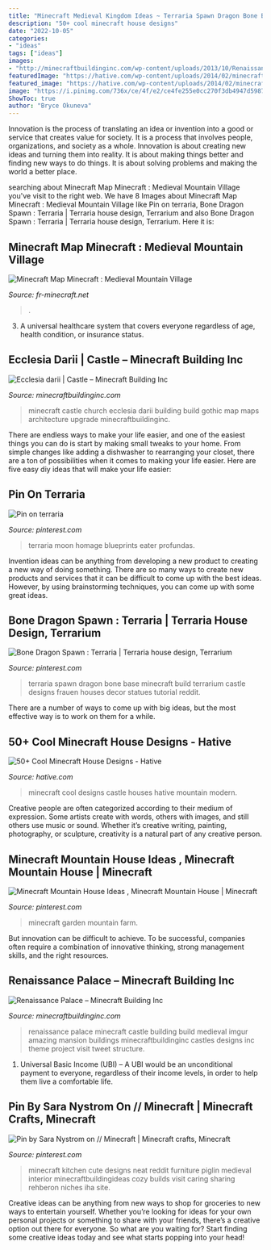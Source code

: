 ```yaml
---
title: "Minecraft Medieval Kingdom Ideas ~ Terraria Spawn Dragon Bone Base Minecraft Build Terrarium Castle Designs Frauen Houses Decor Statues Tutorial Reddit"
description: "50+ cool minecraft house designs"
date: "2022-10-05"
categories:
- "ideas"
tags: ["ideas"]
images:
- "http://minecraftbuildinginc.com/wp-content/uploads/2013/10/Renaissance-Palace-minecraft-building-ideas-3.jpg"
featuredImage: "https://hative.com/wp-content/uploads/2014/02/minecraft-houses/castle-on-a-mountain-26.jpg"
featured_image: "https://hative.com/wp-content/uploads/2014/02/minecraft-houses/castle-on-a-mountain-26.jpg"
image: "https://i.pinimg.com/736x/ce/4f/e2/ce4fe255e0cc270f3db4947d59876622.jpg"
ShowToc: true
author: "Bryce Okuneva"
---
```



Innovation is the process of translating an idea or invention into a good or service that creates value for society. It is a process that involves people, organizations, and society as a whole. Innovation is about creating new ideas and turning them into reality. It is about making things better and finding new ways to do things. It is about solving problems and making the world a better place.

	

		
searching about Minecraft Map Minecraft : Medieval Mountain Village you've visit to the right web. We have 8 Images about Minecraft Map Minecraft : Medieval Mountain Village like Pin on terraria, Bone Dragon Spawn : Terraria | Terraria house design, Terrarium and also Bone Dragon Spawn : Terraria | Terraria house design, Terrarium. Here it is:
		
    
## Minecraft Map Minecraft : Medieval Mountain Village

<img loading=lazy src="https://fr-minecraft.net/upload/maps/images/fr-minecraft_map_ECU4_2018-12-28-16-02-33.jpg" onerror="this.onerror=null;this.src='https://tse4.mm.bing.net/th?id=OIP.xCIS017iP0sQOUGmBfk9MQHaD0&amp;pid=15.1';" alt="Minecraft Map Minecraft : Medieval Mountain Village">

_Source: fr-minecraft.net_

>. 

	

3. A universal healthcare system that covers everyone regardless of age, health condition, or insurance status.

    
## Ecclesia Darii | Castle – Minecraft Building Inc

<img loading=lazy src="http://minecraftbuildinginc.com/wp-content/uploads/2013/10/Ecclesia-darii-Minecraft-castle-ideas-6.jpg" onerror="this.onerror=null;this.src='https://tse3.mm.bing.net/th?id=OIP.yxNsb3f5EQpjuTtvGoTzSgHaEK&amp;pid=15.1';" alt="Ecclesia darii | Castle – Minecraft Building Inc">

_Source: minecraftbuildinginc.com_

>minecraft castle church ecclesia darii building build gothic map maps architecture upgrade minecraftbuildinginc. 

	

There are endless ways to make your life easier, and one of the easiest things you can do is start by making small tweaks to your home. From simple changes like adding a dishwasher to rearranging your closet, there are a ton of possibilities when it comes to making your life easier. Here are five easy diy ideas that will make your life easier: 

    
## Pin On Terraria

<img loading=lazy src="https://i.pinimg.com/736x/fa/c5/ed/fac5eddcec15067bcf75adc64a79ed79.jpg" onerror="this.onerror=null;this.src='https://tse1.mm.bing.net/th?id=OIP.xzVl5hEYLGZ-KRY0O0k2HgHaF7&amp;pid=15.1';" alt="Pin on terraria">

_Source: pinterest.com_

>terraria moon homage blueprints eater profundas. 

	

Invention ideas can be anything from developing a new product to creating a new way of doing something. There are so many ways to create new products and services that it can be difficult to come up with the best ideas. However, by using brainstorming techniques, you can come up with some great ideas.

    
## Bone Dragon Spawn : Terraria | Terraria House Design, Terrarium

<img loading=lazy src="https://i.pinimg.com/736x/ce/4f/e2/ce4fe255e0cc270f3db4947d59876622.jpg" onerror="this.onerror=null;this.src='https://tse1.mm.bing.net/th?id=OIP.v9I8Qks21RToFLcY-HHf8wHaE6&amp;pid=15.1';" alt="Bone Dragon Spawn : Terraria | Terraria house design, Terrarium">

_Source: pinterest.com_

>terraria spawn dragon bone base minecraft build terrarium castle designs frauen houses decor statues tutorial reddit. 

	

There are a number of ways to come up with big ideas, but the most effective way is to work on them for a while.

    
## 50+ Cool Minecraft House Designs - Hative

<img loading=lazy src="https://hative.com/wp-content/uploads/2014/02/minecraft-houses/castle-on-a-mountain-26.jpg" onerror="this.onerror=null;this.src='https://tse1.mm.bing.net/th?id=OIP.jOEcsY0aswwzB6xEm0ef0wHaEK&amp;pid=15.1';" alt="50+ Cool Minecraft House Designs - Hative">

_Source: hative.com_

>minecraft cool designs castle houses hative mountain modern. 

	

Creative people are often categorized according to their medium of expression. Some artists create with words, others with images, and still others use music or sound. Whether it’s creative writing, painting, photography, or sculpture, creativity is a natural part of any creative person.

    
## Minecraft Mountain House Ideas , Minecraft Mountain House | Minecraft

<img loading=lazy src="https://i.pinimg.com/736x/98/a8/eb/98a8eb2e7d1533d0b42ee303642d945b.jpg" onerror="this.onerror=null;this.src='https://tse4.mm.bing.net/th?id=OIP.y0yKKBLOimE9aiCsH4Y0zAHaEJ&amp;pid=15.1';" alt="Minecraft Mountain House Ideas , Minecraft Mountain House | Minecraft">

_Source: pinterest.com_

>minecraft garden mountain farm. 

	

But innovation can be difficult to achieve. To be successful, companies often require a combination of innovative thinking, strong management skills, and the right resources.

    
## Renaissance Palace – Minecraft Building Inc

<img loading=lazy src="http://minecraftbuildinginc.com/wp-content/uploads/2013/10/Renaissance-Palace-minecraft-building-ideas-3.jpg" onerror="this.onerror=null;this.src='https://tse2.mm.bing.net/th?id=OIP.8sseZiOs0PlXDaeoSTsquwHaHa&amp;pid=15.1';" alt="Renaissance Palace – Minecraft Building Inc">

_Source: minecraftbuildinginc.com_

>renaissance palace minecraft castle building build medieval imgur amazing mansion buildings minecraftbuildinginc castles designs inc theme project visit tweet structure. 

	

1. Universal Basic Income (UBI) – A UBI would be an unconditional payment to everyone, regardless of their income levels, in order to help them live a comfortable life.

    
## Pin By Sara Nystrom On // Minecraft | Minecraft Crafts, Minecraft

<img loading=lazy src="https://i.pinimg.com/736x/7e/ed/ab/7eedabdc7a08cdce9bb65262e64d4b25.jpg" onerror="this.onerror=null;this.src='https://tse2.mm.bing.net/th?id=OIP.sbjGcDkDkOx8ser5BzaebQHaHQ&amp;pid=15.1';" alt="Pin by Sara Nystrom on // Minecraft | Minecraft crafts, Minecraft">

_Source: pinterest.com_

>minecraft kitchen cute designs neat reddit furniture piglin medieval interior minecraftbuildingideas cozy builds visit caring sharing rehberon niches iha site. 

	

Creative ideas can be anything from new ways to shop for groceries to new ways to entertain yourself. Whether you’re looking for ideas for your own personal projects or something to share with your friends, there’s a creative option out there for everyone. So what are you waiting for? Start finding some creative ideas today and see what starts popping into your head!

